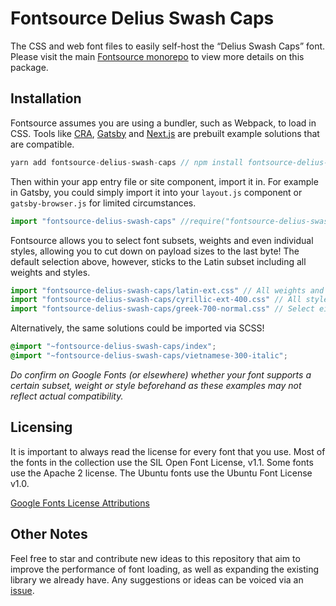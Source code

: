 # Fontsource Delius Swash Caps

The CSS and web font files to easily self-host the “Delius Swash Caps” font. Please visit the main [Fontsource monorepo](https://github.com/DecliningLotus/fontsource) to view more details on this package.

## Installation

Fontsource assumes you are using a bundler, such as Webpack, to load in CSS. Tools like [CRA](https://create-react-app.dev/), [Gatsby](https://www.gatsbyjs.org/) and [Next.js](https://nextjs.org/) are prebuilt example solutions that are compatible.

```javascript
yarn add fontsource-delius-swash-caps // npm install fontsource-delius-swash-caps
```

Then within your app entry file or site component, import it in. For example in Gatsby, you could simply import it into your `layout.js` component or `gatsby-browser.js` for limited circumstances.

```javascript
import "fontsource-delius-swash-caps" //require("fontsource-delius-swash-caps")
```

Fontsource allows you to select font subsets, weights and even individual styles, allowing you to cut down on payload sizes to the last byte! The default selection above, however, sticks to the Latin subset including all weights and styles.

```javascript
import "fontsource-delius-swash-caps/latin-ext.css" // All weights and styles included.
import "fontsource-delius-swash-caps/cyrillic-ext-400.css" // All styles included.
import "fontsource-delius-swash-caps/greek-700-normal.css" // Select either normal or italic.
```

Alternatively, the same solutions could be imported via SCSS!

```scss
@import "~fontsource-delius-swash-caps/index";
@import "~fontsource-delius-swash-caps/vietnamese-300-italic";
```

_Do confirm on Google Fonts (or elsewhere) whether your font supports a certain subset, weight or style beforehand as these examples may not reflect actual compatibility._

## Licensing 

It is important to always read the license for every font that you use.
Most of the fonts in the collection use the SIL Open Font License, v1.1. Some fonts use the Apache 2 license. The Ubuntu fonts use the Ubuntu Font License v1.0.

[Google Fonts License Attributions](https://fonts.google.com/attribution)

## Other Notes

Feel free to star and contribute new ideas to this repository that aim to improve the performance of font loading, as well as expanding the existing library we already have. Any suggestions or ideas can be voiced via an [issue](https://github.com/DecliningLotus/fontsource/issues).


